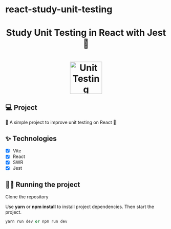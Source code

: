 # react-study-unit-testing
<h1 align="center">
  Study Unit Testing in React with Jest 👋
</h1>
<h1 align="center">
 <img alt="Unit Testing React" height="100" title="" src="https://i.imgur.com/ZyBH4GS.png" />
</h1>

## 💻 Project

🚧 A simple project to improve unit testing on React 🚀

## ✨ Technologies

- [x] Vite
- [x] React
- [x] SWR
- [x] Jest

## 🏃‍♂️ Running the project

Clone the repository

Use **yarn** or **npm install** to install project dependencies.
Then start the project.

```cl
yarn run dev or npm run dev
```
